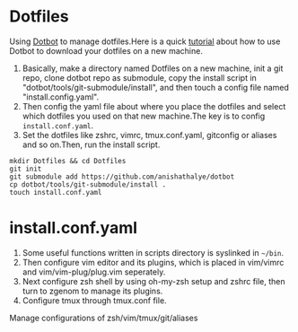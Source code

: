 # Dotfiles
Using [Dotbot](https://github.com/anishathalye/dotbot) to manage dotfiles.Here is a quick [tutorial](https://www.elliotdenolf.com/posts/bootstrap-your-dotfiles-with-dotbot) about how to use Dotbot to download your dotfiles on a new machine.
1. Basically, make a directory named Dotfiles on a new machine, init a git repo, clone dotbot repo as submodule, copy the install script in "dotbot/tools/git-submodule/install", and then touch a config file named "install.config.yaml".
2. Then config the yaml file about where you place the dotfiles and select which dotfiles you used on that new machine.The key is to config `install.conf.yaml`.
3. Set the dotfiles like zshrc, vimrc, tmux.conf.yaml, gitconfig or aliases and so on.Then, run the install script. 

```
mkdir Dotfiles && cd Dotfiles
git init
git submodule add https://github.com/anishathalye/dotbot
cp dotbot/tools/git-submodule/install .
touch install.conf.yaml
```

# install.conf.yaml
1. Some useful functions written in scripts directory is syslinked in `~/bin`.
2. Then configure vim editor and its plugins, which is placed in vim/vimrc and vim/vim-plug/plug.vim seperately.
3. Next configure zsh shell by using oh-my-zsh setup and zshrc file, then turn to zgenom to manage its plugins.
4. Configure tmux through tmux.conf file.

Manage configurations of zsh/vim/tmux/git/aliases

